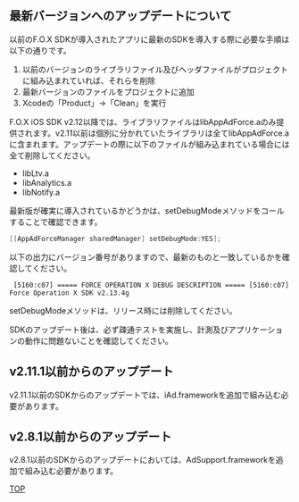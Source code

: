 ## 最新バージョンへのアップデートについて

以前のF.O.X SDKが導入されたアプリに最新のSDKを導入する際に必要な手順は以下の通りです。
1. 以前のバージョンのライブラリファイル及びヘッダファイルがプロジェクトに組み込まれていれば、それらを削除 
1. 最新バージョンのファイルをプロジェクトに追加1. Xcodeの「Product」→「Clean」を実行

F.O.X iOS SDK v2.12以降では、ライブラリファイルはlibAppAdForce.aのみ提供されます。v2.11以前は個別に分かれていたライブラリは全てlibAppAdForce.aに含まれます。アップデートの際に以下のファイルが組み込まれている場合には全て削除してください。

* libLtv.a
* libAnalytics.a
* libNotify.a

最新版が確実に導入されているかどうかは、setDebugModeメソッドをコールすることで確認できます。

```objectivec
[[AppAdForceManager sharedManager] setDebugMode:YES];
```
以下の出力にバージョン番号がありますので、最新のものと一致しているかを確認してください。

```
 [5160:c07] ===== FORCE OPERATION X DEBUG DESCRIPTION ===== [5160:c07] Force Operation X SDK v2.13.4g
```
setDebugModeメソッドは、リリース時には削除してください。

SDKのアップデート後は、必ず疎通テストを実施し、計測及びアプリケーションの動作に問題ないことを確認してください。

## v2.11.1以前からのアップデート

v2.11.1以前のSDKからのアップデートでは、iAd.frameworkを追加で組み込む必要があります。

## v2.8.1以前からのアップデート
v2.8.1以前のSDKからのアップデートにおいては、AdSupport.frameworkを追加で組み込む必要があります。

[TOP](https://github.com/cyber-z/public_fox_ios_sdk)
